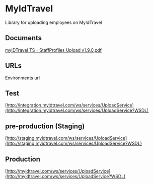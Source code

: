 # MyIdTravel
Library for uploading employees on MyIdTravel

## Documents
[myIDTravel TS - StaffProfiles Upload v1.9.0.pdf](https://github.com/afonsoft/MyIdTravel/blob/master/myIDTravel%20TS%20-%20StaffProfiles%20Upload%20v1.9.0.pdf)

## URLs
Environments url
## Test
[http://integration.myidtravel.com/ws/services/UploadService](http://integration.myidtravel.com/ws/services/UploadService?WSDL)  
## pre-production (Staging)
[http://staging.myidtravel.com/ws/services/UploadService](http://staging.myidtravel.com/ws/services/UploadService?WSDL)  
## Production
[http://myidtravel.com/ws/services/UploadService](http://myidtravel.com/ws/services/UploadService?WSDL)  
